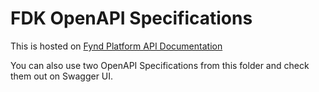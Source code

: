 # FDK OpenAPI Specifications

This is hosted on [Fynd Platform API Documentation](https://documentation.jiox5.de/en/api-doc)

You can also use two OpenAPI Specifications from this folder and check them out on Swagger UI.
